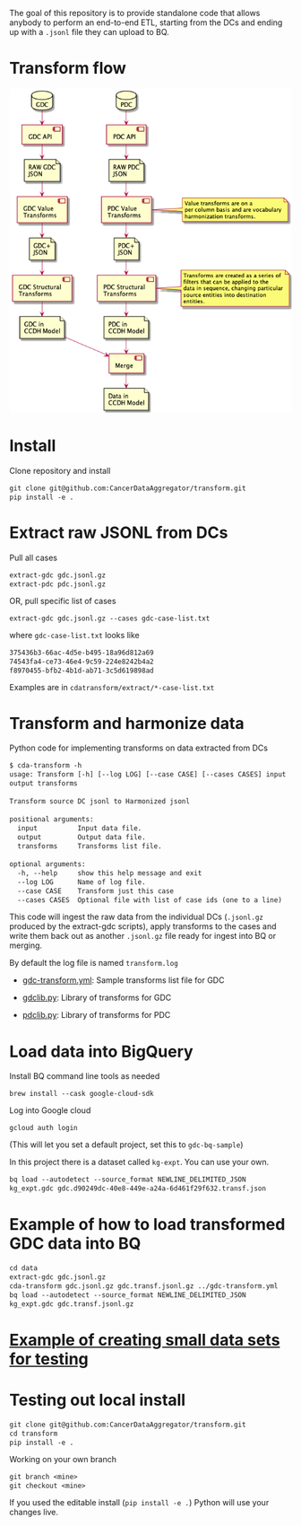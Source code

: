 The goal of this repository is to provide standalone code that allows anybody to
perform an end-to-end ETL, starting from the DCs and ending up with a `.jsonl`
file they can upload to BQ.

# Transform flow

![](overallflow.png)


# Install

Clone repository and install
```
git clone git@github.com:CancerDataAggregator/transform.git
pip install -e .
```


# Extract raw JSONL from DCs

Pull all cases
```
extract-gdc gdc.jsonl.gz
extract-pdc pdc.jsonl.gz
```

OR, pull specific list of cases
```
extract-gdc gdc.jsonl.gz --cases gdc-case-list.txt
```

where `gdc-case-list.txt` looks like 

```
375436b3-66ac-4d5e-b495-18a96d812a69
74543fa4-ce73-46e4-9c59-224e8242b4a2
f8970455-bfb2-4b1d-ab71-3c5d619898ad
```

Examples are in `cdatransform/extract/*-case-list.txt`


# Transform and harmonize data

Python code for implementing transforms on data extracted from DCs

```
$ cda-transform -h
usage: Transform [-h] [--log LOG] [--case CASE] [--cases CASES] input output transforms

Transform source DC jsonl to Harmonized jsonl

positional arguments:
  input          Input data file.
  output         Output data file.
  transforms     Transforms list file.

optional arguments:
  -h, --help     show this help message and exit
  --log LOG      Name of log file.
  --case CASE    Transform just this case
  --cases CASES  Optional file with list of case ids (one to a line)
```

This code will ingest the raw data from the individual DCs (`.jsonl.gz` produced
by the extract-gdc scripts), apply transforms to the cases and write them back
out as another `.jsonl.gz` file ready for ingest into BQ or merging.

By default the log file is named `transform.log`

- [gdc-transform.yml](gdc-transform.yml): Sample transforms list file for GDC

- [gdclib.py](cdatransform/gdclib.py): Library of transforms for GDC 
- [pdclib.py](cdatransform/pdclib.py): Library of transforms for PDC 


# Load data into BigQuery

Install BQ command line tools as needed
```
brew install --cask google-cloud-sdk
```

Log into Google cloud

```
gcloud auth login
```

(This will let you set a default project, set this to `gdc-bq-sample`)


In this project there is a dataset called `kg-expt`. You can use your own.

```
bq load --autodetect --source_format NEWLINE_DELIMITED_JSON kg_expt.gdc gdc.d90249dc-40e8-449e-a24a-6d461f29f632.transf.json
```

# Example of how to load transformed GDC data into BQ

```
cd data
extract-gdc gdc.jsonl.gz 
cda-transform gdc.jsonl.gz gdc.transf.jsonl.gz ../gdc-transform.yml
bq load --autodetect --source_format NEWLINE_DELIMITED_JSON kg_expt.gdc gdc.transf.jsonl.gz
```

# [Example of creating small data sets for testing](tests/small/Readme.md)

# Testing out local install

```
git clone git@github.com:CancerDataAggregator/transform.git
cd transform
pip install -e .
```

Working on your own branch

```
git branch <mine>
git checkout <mine>
```

If you used the editable install (`pip install -e .`) Python will use your
changes live.
